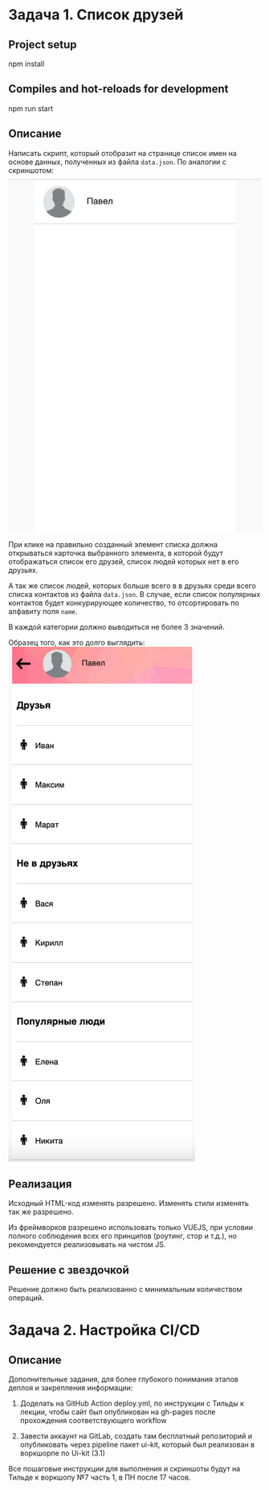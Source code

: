 # Задача 1. Список друзей


## Project setup
npm install


## Compiles and hot-reloads for development
npm run start


## Описание










Написать скрипт, который отобразит на странице список имен на основе данных, полученных из файла `data.json`.
По аналогии с скриншотом:
![Пример карточки](./res/1.png)


При клике на правильно созданный элемент списка должна открываться карточка выбранного элемента, в которой будут отображаться список его друзей, список людей которых нет в его друзьях. 

А так же список людей, которых больше всего в в друзьях среди всего списка контактов из файла `data.json`. В случае, если список популярных контактов будет конкурирующее количество, то отсортировать по алфавиту поля `name`.

В каждой категории должно выводиться не более 3 значений.

Образец того, как это долго выглядить:
![Пример карточки](./res/2.png)



## Реализация

Исходный HTML-код изменять разрешено. 
Изменять стили изменять так же разрешено.

Из фреймворков разрешено использовать только VUEJS, при условии полного соблюдения всех его принципов (роутинг, стор и т.д.), но рекомендуется реализовывать на чистом JS.

## Решение с звездочкой

Решение должно быть реализованно с минимальным количеством операций.

# Задача 2. Настройка CI/CD

## Описание

Дополнительные задания, для более глубокого понимания этапов деплоя и закрепления информации:

1) Доделать на GitHub Action deploy.yml, по инструкции с Тильды к лекции, чтобы сайт был опубликован на gh-pages после прохождения соответствующего workflow 

2) Завести аккаунт на GitLab, создать там бесплатный репозиторий и опубликовать через pipeline пакет ui-kit, который был реализован в воркшорпе по Ui-kit (3.1)

Все пошаговые инструкции для выполнения и скриншоты будут на Тильде к воркшопу №7 часть 1, в ПН после 17 часов.